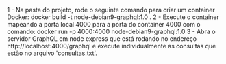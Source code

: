 1 - Na pasta do projeto, rode o seguinte comando para criar um container Docker:
docker build -t node-debian9-graphql:1.0 .
2 - Execute o container mapeando a porta local 4000 para a porta do container 4000 com o comando:
docker run -p 4000:4000 node-debian9-graphql:1.0
3 - Abra o servidor GraphQL em node express que está rodando no endereço http://localhost:4000/graphql
e execute individualmente as consultas que estão no arquivo 'consultas.txt'.
